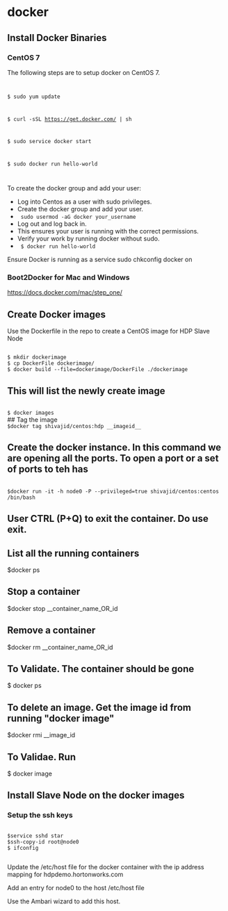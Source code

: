 # docker
## Install Docker Binaries

### CentOS 7
The following steps are to setup docker on CentOS 7.
<code>

$ sudo yum update

$ curl -sSL https://get.docker.com/ | sh

$ sudo service docker start

$ sudo docker run hello-world

</code>

To create the docker group and add your user:
* Log into Centos as a user with sudo privileges.
* Create the docker group and add your user.
* <code> sudo usermod -aG docker your_username </code>
* Log out and log back in.
* This ensures your user is running with the correct permissions.
* Verify your work by running docker without sudo.
* <code> $ docker run hello-world</code>

Ensure Docker is running as a service
sudo chkconfig docker on

### Boot2Docker for Mac and Windows
https://docs.docker.com/mac/step_one/

## Create Docker images 

Use the Dockerfile in the repo to create a CentOS image for HDP Slave Node

<code>
$ mkdir dockerimage
$ cp DockerFile dockerimage/
$ docker build --file=dockerimage/DockerFile ./dockerimage
</code>

## This will list the newly create image
<code>
$ docker images 
</code>
## Tag the image
<code>
$docker tag shivajid/centos:hdp __imageid__
</code>

## Create the docker instance. In this command we are opening all the ports. To open a port or a set of ports to teh has
<code>
$docker run -it -h node0 -P --privileged=true shivajid/centos:centos /bin/bash
</code>


## User CTRL (P+Q) to exit the container. Do use exit.

## List all the running containers

  $docker ps

## Stop a container

  $docker stop __container_name_OR_id

## Remove a container

  $docker rm __container_name_OR_id

## To Validate. The container should be gone

  $ docker ps

## To delete an image. Get the image id from running "docker image"

  $docker rmi __image_id

## To Validae. Run 

  $ docker image


## Install Slave Node on the docker images

### Setup the ssh keys

<code>
$service sshd star
$ssh-copy-id root@node0
$ ifconfig

</code>


Update the /etc/host file for the docker container with the ip address mapping for hdpdemo.hortonworks.com

Add an entry for node0 to the host /etc/host file

Use the Ambari wizard to add this host. 
